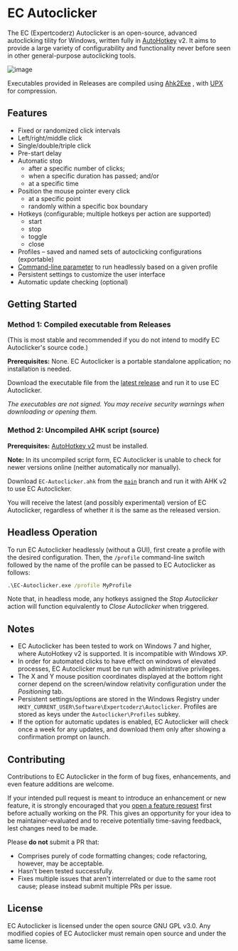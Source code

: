 # EC Autoclicker

The EC (Expertcoderz) Autoclicker is an open-source, advanced autoclicking 
tility for Windows, written fully in [AutoHotkey](https://www.autohotkey.com/)
v2. It aims to provide a large variety of configurability and functionality
never before seen in other general-purpose autoclicking tools.

![image](https://user-images.githubusercontent.com/81153405/197357672-2907060d-9ce3-4f93-8696-6078b48f4720.png)

Executables provided in Releases are compiled using [Ahk2Exe](https://github.com/AutoHotkey/Ahk2Exe)
, with [UPX](https://upx.github.io/) for compression.

## Features

- Fixed or randomized click intervals
- Left/right/middle click
- Single/double/triple click
- Pre-start delay
- Automatic stop
  - after a specific number of clicks;
  - when a specific duration has passed; and/or
  - at a specific time
- Position the mouse pointer every click
  - at a specific point
  - randomly within a specific box boundary
- Hotkeys (configurable; multiple hotkeys per action are supported)
  - start
  - stop
  - toggle
  - close
- Profiles – saved and named sets of autoclicking configurations (exportable)
- [Command-line parameter](#headless-operation) to run headlessly based on a
  given profile
- Persistent settings to customize the user interface
- Automatic update checking (optional)

## Getting Started

### Method 1: Compiled executable from Releases

(This is most stable and recommended if you do not intend to modify EC
Autoclicker's source code.)

**Prerequisites:** None. EC Autoclicker is a portable standalone application;
no installation is needed.

Download the executable file from the [latest release](https://github.com/Expertcoderz/EC-Autoclicker/releases/latest)
and run it to use EC Autoclicker.

_The executables are not signed. You may receive security warnings when
downloading or opening them._

### Method 2: Uncompiled AHK script (source)

**Prerequisites:** [AutoHotkey v2](https://www.autohotkey.com/download/ahk-v2.exe)
must be installed.

**Note:** In its uncompiled script form, EC Autoclicker is unable to check for
newer versions online (neither automatically nor manually).

Download `EC-Autoclicker.ahk` from the [`main`](https://github.com/Expertcoderz/EC-Autoclicker/tree/main)
branch and run it with AHK v2 to use EC Autoclicker.

You will receive the latest (and possibly experimental) version of EC
Autoclicker, regardless of whether it is the same as the released version.

## Headless Operation

To run EC Autoclicker headlessly (without a GUI), first create a profile with
the desired configuration. Then, the `/profile` command-line switch followed by
the name of the profile can be passed to EC Autoclicker as follows:

```cmd
.\EC-Autoclicker.exe /profile MyProfile
```

Note that, in headless mode, any hotkeys assigned the _Stop Autoclicker_ action
will function equivalently to _Close Autoclicker_ when triggered.

## Notes

- EC Autoclicker has been tested to work on Windows 7 and higher, where
  AutoHotkey v2 is supported. It is incompatible with Windows XP.
- In order for automated clicks to have effect on windows of elevated processes,
  EC Autoclicker must be run with administrative privileges.
- The X and Y mouse position coordinates displayed at the bottom right corner
  depend on the screen/window relativity configuration under the _Positioning_
  tab.
- Persistent settings/options are stored in the Windows Registry under
  `HKEY_CURRENT_USER\Software\Expertcoderz\Autoclicker`. Profiles are stored as
  keys under the `Autoclicker\Profiles` subkey.
- If the option for automatic updates is enabled, EC Autoclicker will check
  once a week for any updates, and download them only after showing a
  confirmation prompt on launch.

## Contributing

Contributions to EC Autoclicker in the form of bug fixes, enhancements, and even
feature additions are welcome.

If your intended pull request is meant to introduce an enhancement or new
feature, it is strongly encouraged that you [open a feature request](https://github.com/Expertcoderz/EC-Autoclicker/issues/new/choose)
first before actually working on the PR. This gives an opportunity for your
idea to be maintainer-evaluated and to receive potentially time-saving feedback,
lest changes need to be made.

Please **do not** submit a PR that:

- Comprises purely of code formatting changes; code refactoring, however, may
  be acceptable.
- Hasn't been tested successfully.
- Fixes multiple issues that aren't interrelated or due to the same root
  cause; please instead submit multiple PRs per issue.

## License

EC Autoclicker is licensed under the open source GNU GPL v3.0.
Any modified copies of EC Autoclicker must remain open source and under the
same license.
